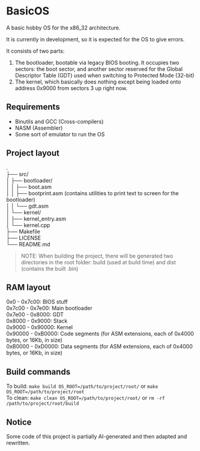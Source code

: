 # BasicOS

A basic hobby OS for the x86_32 architecture.

It is currently in development, so it is expected for the OS to give errors.

It consists of two parts:
1. The bootloader, bootable via legacy BIOS booting. It occupies two sectors: the boot sector, and another sector reserved for the Global Descriptor Table (GDT) used when switching to Protected Mode (32-bit)
2. The kernel, which basically does nothing except being loaded onto address 0x9000 from sectors 3 up right now.


  
## Requirements

- Binutils and GCC (Cross-compilers)
- NASM (Assembler)
- Some sort of emulator to run the OS


  
## Project layout

.  
├── src/  
│   ├── bootloader/  
│   │   ├── boot.asm  
│   │   ├── bootprint.asm (contains utilities to print text to screen for the bootloader)  
│   │   └── gdt.asm  
│   └── kernel/  
│       ├── kernel_entry.asm  
│       └── kernel.cpp  
├── Makefile  
├── LICENSE  
└── README.md  

>NOTE: When building the project, there will be generated two directories in the root folder: build (used at build time) and dist (contains the built .bin)


  
## RAM layout

0x0 - 0x7c00: BIOS stuff  
0x7c00 - 0x7e00: Main bootloader  
0x7e00 - 0x8000: GDT  
0x8000 - 0x9000: Stack  
0x9000 - 0x90000: Kernel  
0x90000 - 0xB0000: Code segments (for ASM extensions, each of 0x4000 bytes, or 16Kb, in size)  
0xB0000 - 0xD0000: Data segments (for ASM extensions, each of 0x4000 bytes, or 16Kb, in size)  

  
## Build commands

To build: `make build OS_ROOT=/path/to/project/root/` or `make OS_ROOT=/path/to/project/root`  
To clean: `make clean OS_ROOT=/path/to/project/root/` or `rm -rf /path/to/project/root/build`

  
## Notice

Some code of this project is partially AI-generated and then adapted and rewritten.
